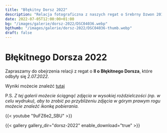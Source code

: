 ```yaml
---
title: "Błękitny Dorsz 2022"
description: "Relacja fotograficzna z naszych regat o Srebrny Dzwon 2019"
date: 2022-07-05T12:00:00+01:00
bg: "/images/galerie/dorsz-2022/DSC04036.webp"
bgthumb: "/images/galerie/dorsz-2022/DSC04036-thumb.webp"
draft: false
---
```


# Błękitnego Dorsza 2022

Zapraszamy do obejrzenia relacji z regat o **II o Błękitnego Dorsza**, które odbyły się *2.07.2022*. 

Wyniki możecie znaleźć [tutaj](/aktualnosci/ii-regaty-o-blekitnego-dorsza-wyniki/)


P.S. *Z tej galerii możecie ściągnąć zdjęcia w wysokiej roździelczości (np. w celu wydruku), aby to zrobić po przybliżeniu zdjęcia w górym prawym rogu możecie znaleźć ikonkę pobierania.*

{{< youtube "9uFZ6e2_SBU" >}}

{{< gallery gallery_dir="dorsz-2022" enable_download="true" >}}
